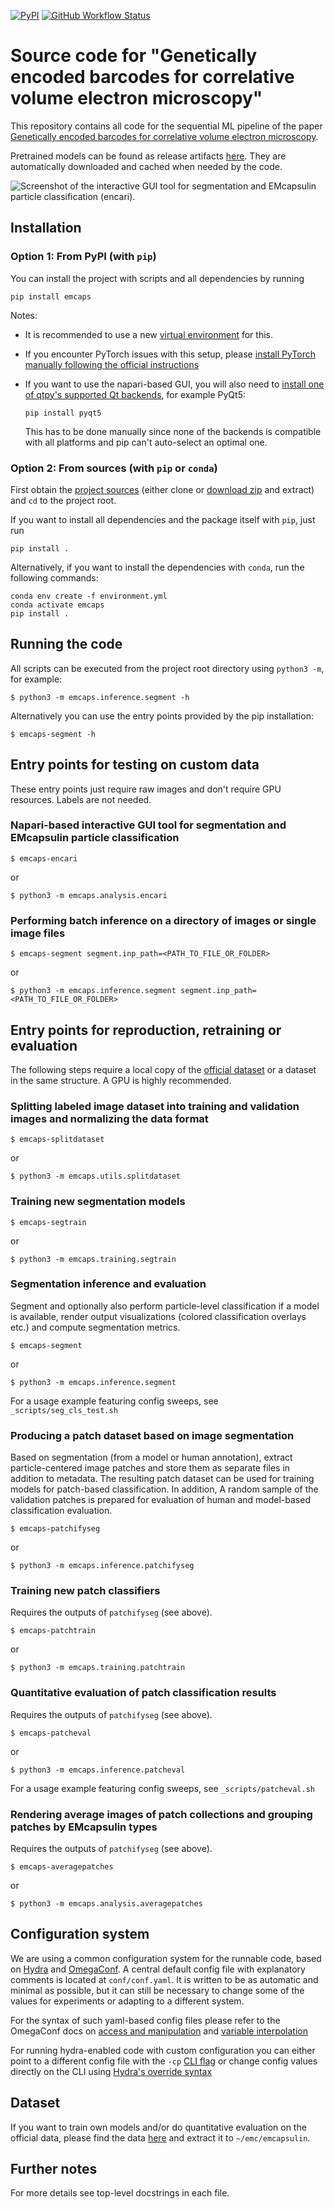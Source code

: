 [![PyPI](https://img.shields.io/pypi/v/emcaps)](https://pypi.org/project/emcaps/) [![GitHub Workflow Status](https://img.shields.io/github/actions/workflow/status/StructuralNeurobiologyLab/emcaps/python-publish.yml)](https://github.com/StructuralNeurobiologyLab/emcaps/actions)

# Source code for "Genetically encoded barcodes for correlative volume electron microscopy"

This repository contains all code for the sequential ML pipeline of the paper [Genetically encoded barcodes for correlative volume electron microscopy](https://www.nature.com/articles/s41587-023-01713-y).

Pretrained models can be found as release artifacts [here](https://github.com/StructuralNeurobiologyLab/emcaps/releases/tag/models). They are automatically downloaded and cached when needed by the code.

![Screenshot of the interactive GUI tool for segmentation and EMcapsulin particle classification (encari).](encari-screenshot.jpg)


## Installation

### Option 1: From PyPI (with `pip`)

You can install the project with scripts and all dependencies by running

    pip install emcaps


Notes:
- It is recommended to use a new [virtual environment](https://virtualenv.pypa.io/en/latest/) for this.

- If you encounter PyTorch issues with this setup, please [install PyTorch manually following the official instructions](https://pytorch.org/get-started/locally/)

- If you want to use the napari-based GUI, you will also need to [install one of qtpy's supported Qt backends](https://github.com/spyder-ide/qtpy/blob/master/README.md#requirements), for example PyQt5:

      pip install pyqt5

    This has to be done manually since none of the backends is compatible with all platforms and pip can't auto-select an optimal one.


### Option 2: From sources (with `pip` or `conda`)

First obtain the [project sources](https://github.com/StructuralNeurobiologyLab/emcaps) (either clone or [download zip](https://github.com/StructuralNeurobiologyLab/emcaps/archive/refs/heads/master.zip) and extract) and `cd` to the project root.

If you want to install all dependencies and the package itself with `pip`, just run

    pip install .


Alternatively, if you want to install the dependencies with `conda`, run the following commands:

    conda env create -f environment.yml
    conda activate emcaps
    pip install .


## Running the code

All scripts can be executed from the project root directory using `python3 -m`, for example:

    $ python3 -m emcaps.inference.segment -h

Alternatively you can use the entry points provided by the pip installation:

    $ emcaps-segment -h


## Entry points for testing on custom data

These entry points just require raw images and don't require GPU resources. Labels are not needed.

### Napari-based interactive GUI tool for segmentation and EMcapsulin particle classification

    $ emcaps-encari

or

    $ python3 -m emcaps.analysis.encari

### Performing batch inference on a directory of images or single image files

    $ emcaps-segment segment.inp_path=<PATH_TO_FILE_OR_FOLDER>

or

    $ python3 -m emcaps.inference.segment segment.inp_path=<PATH_TO_FILE_OR_FOLDER>


## Entry points for reproduction, retraining or evaluation

The following steps require a local copy of the [official dataset](#dataset) or a dataset in the same structure. A GPU is highly recommended.


### Splitting labeled image dataset into training and validation images and normalizing the data format

    $ emcaps-splitdataset

or

    $ python3 -m emcaps.utils.splitdataset

### Training new segmentation models

    $ emcaps-segtrain

or

    $ python3 -m emcaps.training.segtrain

### Segmentation inference and evaluation

Segment and optionally also perform particle-level classification if a model is available, render output visualizations (colored classification overlays etc.) and compute segmentation metrics.

    $ emcaps-segment

or

    $ python3 -m emcaps.inference.segment

For a usage example featuring config sweeps, see `_scripts/seg_cls_test.sh`

### Producing a patch dataset based on image segmentation

Based on segmentation (from a model or human annotation), extract particle-centered image patches and store them as separate files in addition to metadata. The resulting patch dataset can be used for training models for patch-based classification. In addition, A random sample of the validation patches is prepared for evaluation of human and model-based classification evaluation.

    $ emcaps-patchifyseg

or

    $ python3 -m emcaps.inference.patchifyseg

### Training new patch classifiers

Requires the outputs of `patchifyseg` (see above).

    $ emcaps-patchtrain

or

    $ python3 -m emcaps.training.patchtrain

### Quantitative evaluation of patch classification results

Requires the outputs of `patchifyseg` (see above).

    $ emcaps-patcheval

or

    $ python3 -m emcaps.inference.patcheval

For a usage example featuring config sweeps, see `_scripts/patcheval.sh`

### Rendering average images of patch collections and grouping patches by EMcapsulin types

Requires the outputs of `patchifyseg` (see above).

    $ emcaps-averagepatches

or

    $ python3 -m emcaps.analysis.averagepatches


## Configuration system

We are using a common configuration system for the runnable code, based on [Hydra](https://hydra.cc/docs/1.2/intro/) and [OmegaConf](https://omegaconf.readthedocs.io/en/2.2_branch/).
A central default config file with explanatory comments is located at `conf/conf.yaml`.
It is written to be as automatic and minimal as possible, but it can still be necessary to change some of the values for experiments or adapting to a different system.

For the syntax of such yaml-based config files please refer to the OmegaConf docs on [access and manipulation](https://omegaconf.readthedocs.io/en/2.2_branch/usage.html#access-and-manipulation) and [variable interpolation](https://omegaconf.readthedocs.io/en/2.2_branch/usage.html#variable-interpolation)

For running hydra-enabled code with custom configuration you can either point to a different config file with the `-cp` [CLI flag](https://hydra.cc/docs/1.2/advanced/hydra-command-line-flags/) or change config values directly on the CLI using [Hydra's override syntax](https://hydra.cc/docs/1.2/advanced/override_grammar/basic/)


## Dataset

If you want to train own models and/or do quantitative evaluation on the official data, please find the data [here](https://drive.google.com/drive/folders/1S-dwZx0kHY3HuIiAXMyFlezsfOJmwYut?usp=share_link) and extract it to `~/emc/emcapsulin`.



## Further notes

For more details see top-level docstrings in each file.
